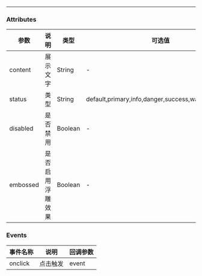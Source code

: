 ---

### Attributes
|参数|说明|类型|可选值|默认值|
|---|---|---|---|---|
|content|展示文字|String|-|-|
|status|类型|String|default,primary,info,danger,success,warning,inverse|default|
|disabled|是否禁用|Boolean|-|false|
|embossed|是否启用浮雕效果|Boolean|-|false|

### Events
|事件名称|说明|回调参数|
|---|---|---|
|onclick|点击触发|event|